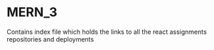 # MERN_3
Contains index file which holds the links to all the react assignments repositories and deployments
